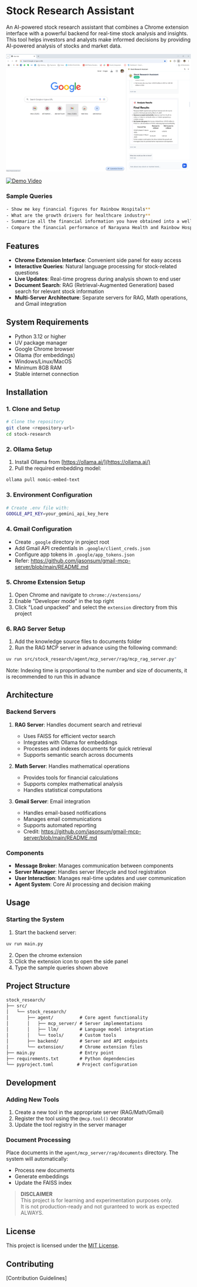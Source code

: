 # Stock Research Assistant

An AI-powered stock research assistant that combines a Chrome extension interface with a powerful backend for real-time stock analysis and insights. This tool helps investors and analysts make informed decisions by providing AI-powered analysis of stocks and market data.

![Stock Research Assistant](screenshot.png)

[![Demo Video](https://img.youtube.com/vi/ZpvHxjgI3KE/0.jpg)](https://www.youtube.com/watch?v=ZpvHxjgI3KE)

### Sample Queries
```bash
- Show me key financial figures for Rainbow Hospitals**
- What are the growth drivers for healthcare industry**
- Summarize all the financial information you have obtained into a well formatted email which has background colour, headings and send it to name@example.com**
- Compare the financial performance of Narayana Health and Rainbow Hospitals, use the financial figures available for comparison, then analyze their growth strategies and conclude who is better investment bet. Summarize all your findings and recommendations in a well formatted readable format, and send it as an email to name@example.com, make sure the email has background colour, appropriate sections and headings. You should only send the email once you have a final answer on which is a better investment bet and why, explain your reason. Use the facts and figures for comparison, stop fetching more information once you have basic facts and figures**
```

## Features

- **Chrome Extension Interface**: Convenient side panel for easy access
- **Interactive Queries**: Natural language processing for stock-related questions
- **Live Updates**: Real-time progress during analysis shown to end user
- **Document Search**: RAG (Retrieval-Augmented Generation) based search for relevant stock information
- **Multi-Server Architecture**: Separate servers for RAG, Math operations, and Gmail integration

## System Requirements

- Python 3.12 or higher
- UV package manager
- Google Chrome browser
- Ollama (for embeddings)
- Windows/Linux/MacOS
- Minimum 8GB RAM
- Stable internet connection

## Installation

### 1. Clone and Setup

```bash
# Clone the repository
git clone <repository-url>
cd stock-research

```

### 2. Ollama Setup

1. Install Ollama from [https://ollama.ai/](https://ollama.ai/)
2. Pull the required embedding model:
```bash
ollama pull nomic-embed-text
```

### 3. Environment Configuration
   ```bash
   # Create .env file with:
   GOOGLE_API_KEY=your_gemini_api_key_here
   ```

### 4. Gmail Configuration
   - Create `.google` directory in project root
   - Add Gmail API credentials in `.google/client_creds.json`
   - Configure app tokens in `.google/app_tokens.json`
   - Refer: https://github.com/jasonsum/gmail-mcp-server/blob/main/README.md

### 5. Chrome Extension Setup

1. Open Chrome and navigate to `chrome://extensions/`
2. Enable "Developer mode" in the top right
3. Click "Load unpacked" and select the `extension` directory from this project

### 6. RAG Server Setup

1. Add the knowledge source files to documents folder 
2. Run the RAG MCP server in advance using the following command:
```bash
uv run src/stock_research/agent/mcp_server/rag/mcp_rag_server.py"
 ```
Note: Indexing time is proportional to the number and size of documents, it is recommended to run this in advance

## Architecture

### Backend Servers

1. **RAG Server**: Handles document search and retrieval
   - Uses FAISS for efficient vector search
   - Integrates with Ollama for embeddings
   - Processes and indexes documents for quick retrieval
   - Supports semantic search across documents

2. **Math Server**: Handles mathematical operations
   - Provides tools for financial calculations
   - Supports complex mathematical analysis
   - Handles statistical computations

3. **Gmail Server**: Email integration
   - Handles email-based notifications
   - Manages email communications
   - Supports automated reporting
   - Credit: https://github.com/jasonsum/gmail-mcp-server/blob/main/README.md

### Components

- **Message Broker**: Manages communication between components
- **Server Manager**: Handles server lifecycle and tool registration
- **User Interaction**: Manages real-time updates and user communication
- **Agent System**: Core AI processing and decision making

## Usage

### Starting the System

1. Start the backend server:
```bash
uv run main.py
```

2. Open the chrome extension
3. Click the extension icon to open the side panel
4. Type the sample queries shown above


## Project Structure

```
stock_research/
├── src/
│   └── stock_research/
│       ├── agent/          # Core agent functionality
│       │   ├── mcp_server/ # Server implementations
│       │   ├── llm/        # Language model integration
│       │   └── tools/      # Custom tools
│       ├── backend/        # Server and API endpoints
│       └── extension/      # Chrome extension files
├── main.py                 # Entry point
├── requirements.txt        # Python dependencies
└── pyproject.toml         # Project configuration
```

## Development

### Adding New Tools

1. Create a new tool in the appropriate server (RAG/Math/Gmail)
2. Register the tool using the `@mcp.tool()` decorator
3. Update the tool registry in the server manager

### Document Processing

Place documents in the `agent/mcp_server/rag/documents` directory. The system will automatically:
- Process new documents
- Generate embeddings
- Update the FAISS index


> **DISCLAIMER**  
> This project is for learning and experimentation purposes only.  
> It is not production-ready and not guranteed to work as expected ALWAYS.


## License

This project is licensed under the [MIT License](./LICENSE).

## Contributing

[Contribution Guidelines]
